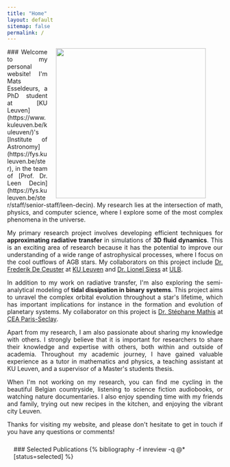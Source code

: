 ```yaml
---
title: "Home"
layout: default
sitemap: false
permalink: /
---
```


<style>
.jumbotron{
    padding:3%;
    padding-bottom:10px;
    padding-top:10px;
    margin-top:10px;
    margin-bottom:30px;
}
</style>


<div id="homeid" class="col-sm-12 col-xs-12">
<figure>
  <img src="{{site.url}}{{site.baseurl}}/images/headshot.jpg" style="width:350px; min-width:30%; max-width:100%; margin-left:20px; margin-right:0px; margin-bottom:0px; margin-top:0px;" align="right">
</figure>

<div style="text-align:justify">
### Welcome to my personal website!
I'm Mats Esseldeurs, a PhD student at [KU Leuven](https://www.kuleuven.be/kuleuven/)'s [Institute of Astronomy](https://fys.kuleuven.be/ster), in the team of [Prof. Dr. Leen Decin](https://fys.kuleuven.be/ster/staff/senior-staff/leen-decin). My research lies at the intersection of math, physics, and computer science, where I explore some of the most complex phenomena in the universe.

My primary research project involves developing efficient techniques for <b>approximating radiative transfer</b> in simulations of <b>3D fluid dynamics</b>. This is an exciting area of research because it has the potential to improve our understanding of a wide range of astrophysical processes, where I focus on the cool outflows of AGB stars. My collaborators on this project include [Dr. Frederik De Ceuster](https://freddeceuster.github.io/) at [KU Leuven](https://www.kuleuven.be/kuleuven/) and [Dr. Lionel Siess](http://www.astro.ulb.ac.be/~siess/) at [ULB](https://www.ulb.be/en/ulb-homepage).

In addition to my work on radiative transfer, I'm also exploring the semi-analytical modeling of <b>tidal dissipation in binary systems</b>. This project aims to unravel the complex orbital evolution throughout a star's lifetime, which has important implications for instance in the formation and evolution of planetary systems. My collaborator on this project is [Dr. Stéphane Mathis](http://sfmathis.free.fr/Home.html) at [CEA Paris-Seclay](https://www.cea.fr/paris-saclay/Pages/Accueil.aspx).

Apart from my research, I am also passionate about sharing my knowledge with others. I strongly believe that it is important for researchers to share their knowledge and expertise with others, both within and outside of academia. Throughout my academic journey, I have gained valuable experience as a tutor in mathematics and physics, a teaching assistant at KU Leuven, and a supervisor of a Master's students thesis.

When I'm not working on my research, you can find me cycling in the beautiful Belgian countryside, listening to science fiction audiobooks, or watching nature documentaries. I also enjoy spending time with my friends and family, trying out new recipes in the kitchen, and enjoying the vibrant city Leuven.

Thanks for visiting my website, and please don't hesitate to get in touch if you have any questions or comments!
</div>


<div class="jumbotron">
### Selected Publications
{% bibliography -f inreview -q @*[status=selected]  %}
</div>